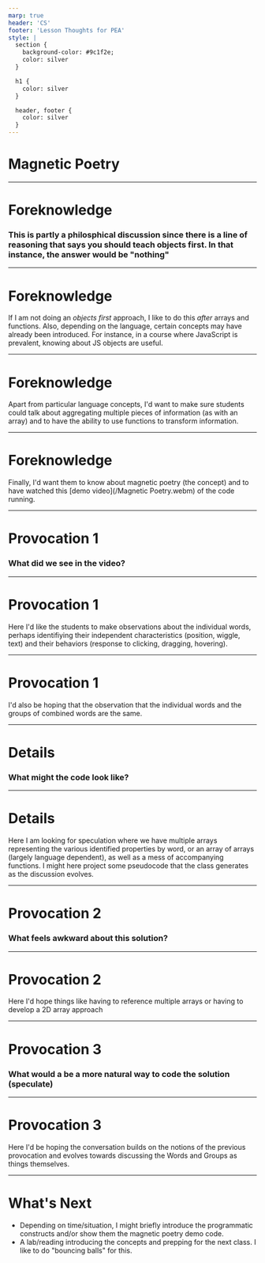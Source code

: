 ```yaml
---
marp: true
header: 'CS'
footer: 'Lesson Thoughts for PEA'
style: |
  section {
    background-color: #9c1f2e;
    color: silver
  }

  h1 {
    color: silver
  }

  header, footer {
    color: silver
  }
---
```


# Magnetic Poetry

---

# Foreknowledge

### This is partly a philosphical discussion since there is a line of reasoning that says you should teach objects first. In that instance, the answer would be "nothing"

--- 

# Foreknowledge

If I am not doing an _objects first_ approach, I like to do this _after_ arrays and functions. Also, depending on the language, certain concepts may have already been introduced. For instance, in a course where JavaScript is prevalent, knowing about JS objects are useful. 

---

# Foreknowledge

Apart from particular language concepts, I'd want to make sure students could talk about aggregating multiple pieces of information (as with an array) and to have the ability to use functions to transform information.

---

# Foreknowledge

Finally, I'd want them to know about magnetic poetry (the concept) and to have watched this [demo video](/Magnetic Poetry.webm) of the code running. 

---

# Provocation 1

### What did we see in the video?

---

# Provocation 1

Here I'd like the students to make observations about the individual words, perhaps identifiying their independent characteristics (position, wiggle, text) and their behaviors (response to clicking, dragging, hovering).

---

# Provocation 1

I'd also be hoping that the observation that the individual words and the groups of combined words are the same. 

---

# Details

### What might the code look like?

---

# Details

Here I am looking for speculation where we have multiple arrays representing the various identified properties by word, or an array of arrays (largely language dependent), as well as a mess of accompanying functions. I might here project some pseudocode that the class generates as the discussion evolves. 

---

# Provocation 2

### What feels awkward about this solution?

---

# Provocation 2

Here I'd hope things like having to reference multiple arrays or having to develop a 2D array approach

---

# Provocation 3

### What would a be a more natural way to code the solution (speculate)

---

# Provocation 3

Here I'd be hoping the conversation builds on the notions of the previous provocation and evolves towards discussing the Words and Groups as things themselves.

---

# What's Next

* Depending on time/situation, I might briefly introduce the programmatic constructs and/or show them the magnetic poetry demo code.
* A lab/reading introducing the concepts and prepping for the next class. I like to do "bouncing balls"  for this. 
